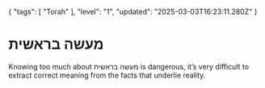 {
  "tags": [
    "Torah"
  ],
  "level": "1",
  "updated": "2025-03-03T16:23:11.280Z"
}

# מעשה בראשית

Knowing too much about מעשה בראשית is dangerous, it’s very difficult to extract correct meaning from the facts that underlie reality.